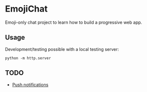 # EmojiChat

Emoji-only chat project to learn how to build a progressive web app.

## Usage

Development/testing possible with a local testing server:

`python -m http.server`

## TODO

 - [Push notifications](https://developer.mozilla.org/en-US/docs/Web/Progressive_web_apps/Tutorials/js13kGames/Re-engageable_Notifications_Push)

